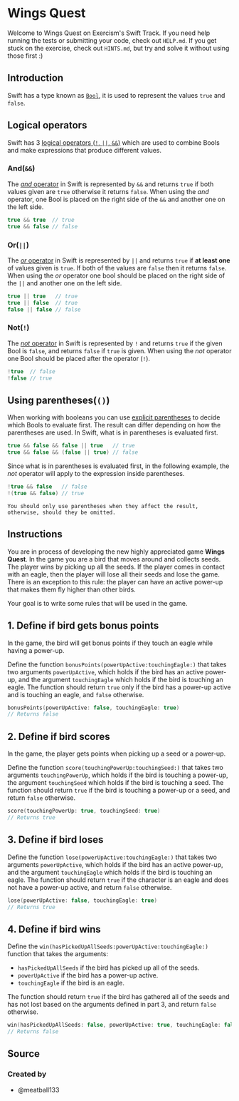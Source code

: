 # Wings Quest

Welcome to Wings Quest on Exercism's Swift Track.
If you need help running the tests or submitting your code, check out `HELP.md`.
If you get stuck on the exercise, check out `HINTS.md`, but try and solve it without using those first :)

## Introduction

Swift has a type known as [`Bool`][bools], it is used to represent the values `true` and `false`.

## Logical operators

Swift has 3 [logical operators (`!`, `||`, `&&`)][logical-operators] which are used to combine Bools and make expressions that produce different values.

### And(`&&`)

The [_and_ operator][and] in Swift is represented by `&&` and returns `true` if both values given are `true` otherwise it returns `false`.
When using the _and_ operator, one Bool is placed on the right side of the `&&` and another one on the left side.

```Swift
true && true  // true
true && false // false
```

### Or(`||`)

The [_or_ operator][or] in Swift is represented by `||` and returns `true` if **at least one** of values given is `true`. If both of the values are `false` then it returns `false`.
When using the _or_ operator one bool should be placed on the right side of the `||` and another one on the left side.

```swift
true || true   // true
true || false  // true
false || false // false
```

### Not(`!`)

The [_not_ operator][not] in Swift is represented by `!` and returns `true` if the given Bool is `false`, and returns `false` if `true` is given.
When using the _not_ operator one Bool should be placed after the operator (`!`).

```swift
!true  // false
!false // true
```

## Using parentheses(`()`)

When working with booleans you can use [explicit parentheses][explicit-parentheses] to decide which Bools to evaluate first.
The result can differ depending on how the parentheses are used.
In Swift, what is in parentheses is evaluated first.

```swift
true && false && false || true   // true
true && false && (false || true) // false
```

Since what is in parentheses is evaluated first, in the following example, the _not_ operator will apply to the expression inside parentheses.

```Swift
!true && false   // false
!(true && false) // true
```

~~~~exercism/note
You should only use parentheses when they affect the result, otherwise, should they be omitted.
~~~~

[logical-operators]: https://docs.swift.org/swift-book/documentation/the-swift-programming-language/basicoperators/#Logical-Operators
[not]: https://docs.swift.org/swift-book/documentation/the-swift-programming-language/basicoperators/#Logical-NOT-Operator
[and]: https://docs.swift.org/swift-book/documentation/the-swift-programming-language/basicoperators/#Logical-AND-Operator
[or]: https://docs.swift.org/swift-book/documentation/the-swift-programming-language/basicoperators/#Logical-OR-Operator
[explicit-parentheses]: https://docs.swift.org/swift-book/documentation/the-swift-programming-language/basicoperators/#Explicit-Parentheses
[bools]: https://docs.swift.org/swift-book/documentation/the-swift-programming-language/thebasics#Booleans

## Instructions

You are in process of developing the new highly appreciated game **Wings Quest**.
In the game you are a bird that moves around and collects seeds.
The player wins by picking up all the seeds.
If the player comes in contact with an eagle, then the player will lose all their seeds and lose the game.
There is an exception to this rule: the player can have an active power-up that makes them fly higher than other birds.

Your goal is to write some rules that will be used in the game.

## 1. Define if bird gets bonus points

In the game, the bird will get bonus points if they touch an eagle while having a power-up.

Define the function `bonusPoints(powerUpActive:touchingEagle:)` that takes two arguments `powerUpActive`, which holds if the bird has an active power-up, and the argument `touchingEagle` which holds if the bird is touching an eagle.
The function should return `true` only if the bird has a power-up active and is touching an eagle, and `false` otherwise.

```Swift
bonusPoints(powerUpActive: false, touchingEagle: true)
// Returns false
```

## 2. Define if bird scores

In the game, the player gets points when picking up a seed or a power-up.

Define the function `score(touchingPowerUp:touchingSeed:)` that takes two arguments `touchingPowerUp`, which holds if the bird is touching a power-up, the argument `touchingSeed` which holds if the bird is touching a seed.
The function should return `true` if the bird is touching a power-up or a seed, and return `false` otherwise.

```Swift
score(touchingPowerUp: true, touchingSeed: true)
// Returns true
```

## 3. Define if bird loses

Define the function `lose(powerUpActive:touchingEagle:)` that takes two arguments `powerUpActive`, which holds if the bird has an active power-up, and the argument `touchingEagle` which holds if the bird is touching an eagle.
The function should return `true` if the character is an eagle and does not have a power-up active, and return `false` otherwise.

```Swift
lose(powerUpActive: false, touchingEagle: true)
// Returns true
```

## 4. Define if bird wins

Define the `win(hasPickedUpAllSeeds:powerUpActive:touchingEagle:)` function that takes the arguments:

- `hasPickedUpAllSeeds` if the bird has picked up all of the seeds.
- `powerUpActive` if the bird has a power-up active.
- `touchingEagle` if the bird is an eagle.

The function should return `true` if the bird has gathered all of the seeds and has not lost based on the arguments defined in part 3, and return `false` otherwise.

```Swift
win(hasPickedUpAllSeeds: false, powerUpActive: true, touchingEagle: false)
// Returns false
```

## Source

### Created by

- @meatball133